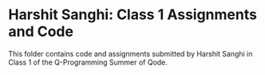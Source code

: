 # Harshit Sanghi: Class 1 Assignments and Code
This folder contains code and assignments submitted by Harshit Sanghi in Class 1 of the Q-Programming Summer of Qode.